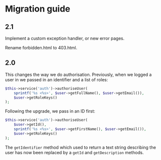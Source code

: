 Migration guide
===============

2.1
---

Implement a custom exception handler, or new error pages.

Rename forbidden.html to 403.html.

2.0
---

This changes the way we do authorisation. Previously, when we logged a user in we passed in an identifier and a list of roles:

```php
$this->service('auth')->authoriseUser(
    sprintf('%s <%s>', $user->getFullName(), $user->getEmail()),
    $user->getRoleKeys()
);
```

Following the upgrade, we pass in an ID first:

```php
$this->service('auth')->authoriseUser(
    $user->getId(),
    sprintf('%s <%s>', $user->getFirstName(), $user->getEmail()),
    $user->getRoleKeys()
);
```

The `getIdentifier` method which used to return a text string describing the user has now been replaced by a `getId` and `getDescription` methods.
